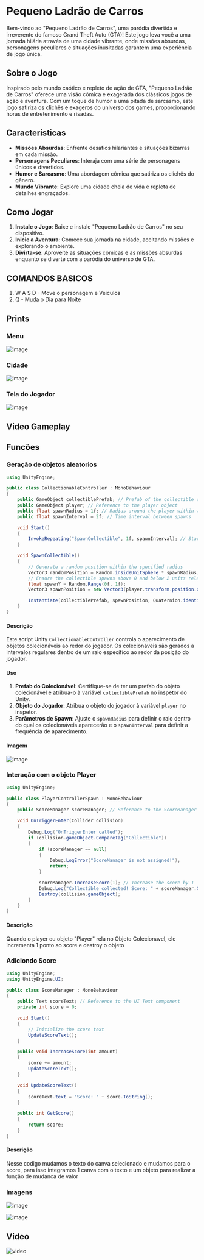 # Pequeno Ladrão de Carros

Bem-vindo ao "Pequeno Ladrão de Carros", uma paródia divertida e irreverente do famoso Grand Theft Auto (GTA)! Este jogo leva você a uma jornada hilária através de uma cidade vibrante, onde missões absurdas, personagens peculiares e situações inusitadas garantem uma experiência de jogo única.

## Sobre o Jogo

Inspirado pelo mundo caótico e repleto de ação de GTA, "Pequeno Ladrão de Carros" oferece uma visão cômica e exagerada dos clássicos jogos de ação e aventura. Com um toque de humor e uma pitada de sarcasmo, este jogo satiriza os clichês e exageros do universo dos games, proporcionando horas de entretenimento e risadas.

## Características

- **Missões Absurdas**: Enfrente desafios hilariantes e situações bizarras em cada missão.
- **Personagens Peculiares**: Interaja com uma série de personagens únicos e divertidos.
- **Humor e Sarcasmo**: Uma abordagem cômica que satiriza os clichês do gênero.
- **Mundo Vibrante**: Explore uma cidade cheia de vida e repleta de detalhes engraçados.

## Como Jogar

1. **Instale o Jogo**: Baixe e instale "Pequeno Ladrão de Carros" no seu dispositivo.
2. **Inicie a Aventura**: Comece sua jornada na cidade, aceitando missões e explorando o ambiente.
3. **Divirta-se**: Aproveite as situações cômicas e as missões absurdas enquanto se diverte com a paródia do universo de GTA.

## COMANDOS BASICOS
1. W A S D - Move o personagem e Veiculos 
2. Q - Muda o Dia para Noite

## Prints 

### Menu
![image](https://github.com/LeonardoAdolfo/ProjetoGTA2/assets/78151545/64e2fa1f-7da7-4199-8513-606ac98d8130)

### Cidade
![image](https://github.com/LeonardoAdolfo/ProjetoGTA2/assets/78151545/e9cfbe4a-7c8d-4bc4-b190-629c3b8c47ed)

### Tela do Jogador
![image](https://github.com/LeonardoAdolfo/ProjetoGTA2/assets/78151545/454cd3dd-69d9-4a3d-a3d0-5d1f9ab58e88)

## Video Gameplay

## Funcões 

### Geração de objetos aleatorios 

```csharp
using UnityEngine;

public class CollectionableController : MonoBehaviour
{
    public GameObject collectiblePrefab; // Prefab of the collectible object
    public GameObject player; // Reference to the player object
    public float spawnRadius = 1f; // Radius around the player within which to spawn collectibles
    public float spawnInterval = 2f; // Time interval between spawns

    void Start()
    {
        InvokeRepeating("SpawnCollectible", 1f, spawnInterval); // Start spawning collectibles
    }

    void SpawnCollectible()
    {
        // Generate a random position within the specified radius
        Vector3 randomPosition = Random.insideUnitSphere * spawnRadius;
        // Ensure the collectible spawns above 0 and below 2 units relative to the player's position
        float spawnY = Random.Range(0f, 1f);
        Vector3 spawnPosition = new Vector3(player.transform.position.x + randomPosition.x, player.transform.position.y + spawnY, player.transform.position.z + randomPosition.z);

        Instantiate(collectiblePrefab, spawnPosition, Quaternion.identity); // Instantiate the collectible
    }
}
```

#### Descrição

Este script Unity `CollectionableController` controla o aparecimento de objetos colecionáveis ao redor do jogador. Os colecionáveis são gerados a intervalos regulares dentro de um raio específico ao redor da posição do jogador.

#### Uso

1. **Prefab do Colecionável**: Certifique-se de ter um prefab do objeto colecionável e atribua-o à variável `collectiblePrefab` no inspetor do Unity.
2. **Objeto do Jogador**: Atribua o objeto do jogador à variável `player` no inspetor.
3. **Parâmetros de Spawn**: Ajuste o `spawnRadius` para definir o raio dentro do qual os colecionáveis aparecerão e o `spawnInterval` para definir a frequência de aparecimento.

#### Imagem

![image](https://github.com/LeonardoAdolfo/ProjetoGTA2/assets/78151545/45c38beb-44ce-4f61-8a42-9379afecd96c)


### Interação com o objeto Player
```csharp
using UnityEngine;

public class PlayerControllerSpawn : MonoBehaviour
{
    public ScoreManager scoreManager; // Reference to the ScoreManager

    void OnTriggerEnter(Collider collision)
    {
        Debug.Log("OnTriggerEnter called");
        if (collision.gameObject.CompareTag("Collectible"))
        {
            if (scoreManager == null)
            {
                Debug.LogError("ScoreManager is not assigned!");
                return;
            }

            scoreManager.IncreaseScore(1); // Increase the score by 1
            Debug.Log("Collectible collected! Score: " + scoreManager.GetScore());
            Destroy(collision.gameObject);
        }
    }
}
```
#### Descrição 

Quando o player ou objeto "Player" rela no Objeto Colecionavel, ele incrementa 1 ponto ao score e destroy o objeto

### Adiciondo Score

```csharp
using UnityEngine;
using UnityEngine.UI;

public class ScoreManager : MonoBehaviour
{
    public Text scoreText; // Reference to the UI Text component
    private int score = 0;

    void Start()
    {
        // Initialize the score text
        UpdateScoreText();
    }

    public void IncreaseScore(int amount)
    {
        score += amount;
        UpdateScoreText();
    }

    void UpdateScoreText()
    {
        scoreText.text = "Score: " + score.ToString();
    }

    public int GetScore()
    {
        return score;
    }
}
```

#### Descrição

Nesse codigo mudamos o texto do canva selecionado e mudamos para o score, para isso integramos 1 canva com o texto e um objeto para realizar a função de mudanca de valor 

### Imagens

![image](https://github.com/LeonardoAdolfo/ProjetoGTA2/assets/78151545/f6539cf7-a50f-4aba-a2e8-fbfb7f40d820)

![image](https://github.com/LeonardoAdolfo/ProjetoGTA2/assets/78151545/adc1b25b-d7fa-4d9c-9216-fc9b31d349df)

## Video
![video](https://www.youtube.com/watch?v=ch7NyM0UhtA)
